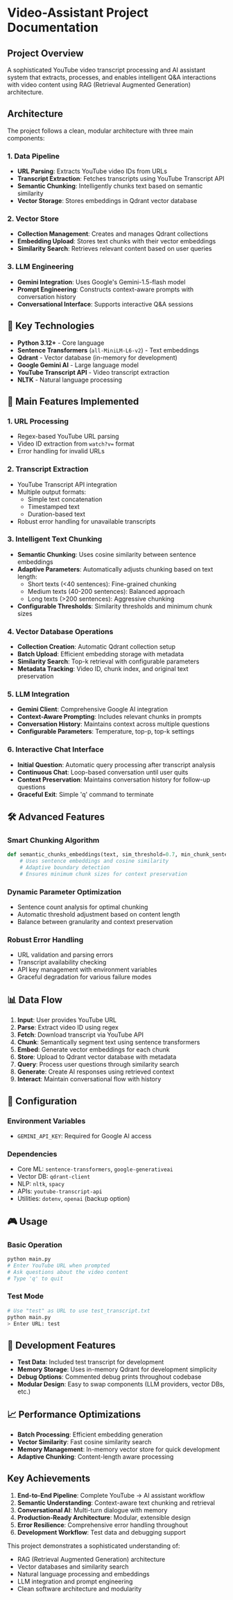 # Video-Assistant Project Documentation

## Project Overview

A sophisticated YouTube video transcript processing and AI assistant system that extracts, processes, and enables intelligent Q&A interactions with video content using RAG (Retrieval Augmented Generation) architecture.

## Architecture

The project follows a clean, modular architecture with three main components:

### 1. Data Pipeline
- **URL Parsing**: Extracts YouTube video IDs from URLs
- **Transcript Extraction**: Fetches transcripts using YouTube Transcript API
- **Semantic Chunking**: Intelligently chunks text based on semantic similarity
- **Vector Storage**: Stores embeddings in Qdrant vector database

### 2. Vector Store
- **Collection Management**: Creates and manages Qdrant collections
- **Embedding Upload**: Stores text chunks with their vector embeddings
- **Similarity Search**: Retrieves relevant content based on user queries

### 3. LLM Engineering
- **Gemini Integration**: Uses Google's Gemini-1.5-flash model
- **Prompt Engineering**: Constructs context-aware prompts with conversation history
- **Conversational Interface**: Supports interactive Q&A sessions

## 🔧 Key Technologies

- **Python 3.12+** - Core language
- **Sentence Transformers** (`all-MiniLM-L6-v2`) - Text embeddings
- **Qdrant** - Vector database (in-memory for development)
- **Google Gemini AI** - Large language model
- **YouTube Transcript API** - Video transcript extraction
- **NLTK** - Natural language processing


## 🚀 Main Features Implemented

### 1. URL Processing
- Regex-based YouTube URL parsing
- Video ID extraction from `watch?v=` format
- Error handling for invalid URLs

### 2. Transcript Extraction
- YouTube Transcript API integration
- Multiple output formats:
  - Simple text concatenation
  - Timestamped text
  - Duration-based text
- Robust error handling for unavailable transcripts

### 3. Intelligent Text Chunking
- **Semantic Chunking**: Uses cosine similarity between sentence embeddings
- **Adaptive Parameters**: Automatically adjusts chunking based on text length:
  - Short texts (<40 sentences): Fine-grained chunking
  - Medium texts (40-200 sentences): Balanced approach
  - Long texts (>200 sentences): Aggressive chunking
- **Configurable Thresholds**: Similarity thresholds and minimum chunk sizes

### 4. Vector Database Operations
- **Collection Creation**: Automatic Qdrant collection setup
- **Batch Upload**: Efficient embedding storage with metadata
- **Similarity Search**: Top-k retrieval with configurable parameters
- **Metadata Tracking**: Video ID, chunk index, and original text preservation

### 5. LLM Integration
- **Gemini Client**: Comprehensive Google AI integration
- **Context-Aware Prompting**: Includes relevant chunks in prompts
- **Conversation History**: Maintains context across multiple questions
- **Configurable Parameters**: Temperature, top-p, top-k settings

### 6. Interactive Chat Interface
- **Initial Question**: Automatic query processing after transcript analysis
- **Continuous Chat**: Loop-based conversation until user quits
- **Context Preservation**: Maintains conversation history for follow-up questions
- **Graceful Exit**: Simple 'q' command to terminate

## 🛠️ Advanced Features

### Smart Chunking Algorithm
```python
def semantic_chunks_embeddings(text, sim_threshold=0.7, min_chunk_sentences=4):
    # Uses sentence embeddings and cosine similarity
    # Adaptive boundary detection
    # Ensures minimum chunk sizes for context preservation
```

### Dynamic Parameter Optimization
- Sentence count analysis for optimal chunking
- Automatic threshold adjustment based on content length
- Balance between granularity and context preservation

### Robust Error Handling
- URL validation and parsing errors
- Transcript availability checking
- API key management with environment variables
- Graceful degradation for various failure modes

## 📊 Data Flow

1. **Input**: User provides YouTube URL
2. **Parse**: Extract video ID using regex
3. **Fetch**: Download transcript via YouTube API
4. **Chunk**: Semantically segment text using sentence transformers
5. **Embed**: Generate vector embeddings for each chunk
6. **Store**: Upload to Qdrant vector database with metadata
7. **Query**: Process user questions through similarity search
8. **Generate**: Create AI responses using retrieved context
9. **Interact**: Maintain conversational flow with history

## 🔐 Configuration

### Environment Variables
- `GEMINI_API_KEY`: Required for Google AI access

### Dependencies
- Core ML: `sentence-transformers`, `google-generativeai`
- Vector DB: `qdrant-client`
- NLP: `nltk`, `spacy`
- APIs: `youtube-transcript-api`
- Utilities: `dotenv`, `openai` (backup option)

## 🎮 Usage

### Basic Operation
```bash
python main.py
# Enter YouTube URL when prompted
# Ask questions about the video content
# Type 'q' to quit
```

### Test Mode
```bash
# Use "test" as URL to use test_transcript.txt
python main.py
> Enter URL: test
```

## 🧪 Development Features

- **Test Data**: Included test transcript for development
- **Memory Storage**: Uses in-memory Qdrant for development simplicity
- **Debug Options**: Commented debug prints throughout codebase
- **Modular Design**: Easy to swap components (LLM providers, vector DBs, etc.)

## 📈 Performance Optimizations

- **Batch Processing**: Efficient embedding generation
- **Vector Similarity**: Fast cosine similarity search
- **Memory Management**: In-memory vector store for quick development
- **Adaptive Chunking**: Content-length aware processing

## Key Achievements

1. **End-to-End Pipeline**: Complete YouTube → AI assistant workflow
2. **Semantic Understanding**: Context-aware text chunking and retrieval
3. **Conversational AI**: Multi-turn dialogue with memory
4. **Production-Ready Architecture**: Modular, extensible design
5. **Error Resilience**: Comprehensive error handling throughout
6. **Development Workflow**: Test data and debugging support

This project demonstrates a sophisticated understanding of:
- RAG (Retrieval Augmented Generation) architecture
- Vector databases and similarity search
- Natural language processing and embeddings
- LLM integration and prompt engineering
- Clean software architecture and modularity